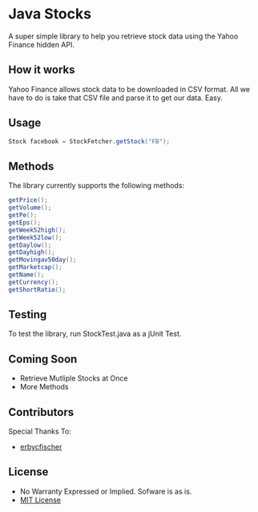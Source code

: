 Java Stocks 
============

A super simple library to help you retrieve stock data using the Yahoo Finance hidden API. 

## How it works

Yahoo Finance allows stock data to be downloaded in CSV format. All we have to do is take that CSV file and parse it to get our data. Easy. 

## Usage

```java
Stock facebook = StockFetcher.getStock("FB");
```

## Methods 

The library currently supports the following methods: 

```java
getPrice();
getVolume(); 
getPe(); 
getEps(); 
getWeek52high(); 
getWeek52low(); 
getDaylow(); 
getDayhigh(); 
getMovingav50day(); 
getMarketcap();
getName();
getCurrency();
getShortRatio();
```
    
## Testing 

To test the library, run StockTest.java as a jUnit Test. 

## Coming Soon 

* Retrieve Mutliple Stocks at Once
* More Methods 

## Contributors 

Special Thanks To: 

* [erbycfischer](https://github.com/erbycfischer) 
    
## License 

* No Warranty Expressed or Implied. Sofware is as is. 
* [MIT License](http://opensource.org/licenses/mit-license.php) 



